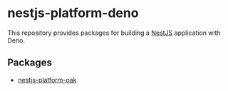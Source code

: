# nestjs-platform-deno

This repository provides packages for building a
[NestJS](https://github.com/nestjs/nest) application with Deno.

## Packages

- [nestjs-platform-oak](./packages/nestjs-platform-oak/README.md)
